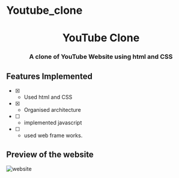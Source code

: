 # Youtube_clone
<h1 align="center">
YouTube Clone
</h1>
<h3 align="center">
A clone of YouTube Website using html and CSS
</h3>



## Features Implemented
- [x] - Used html and CSS
- [x] - Organised architecture 
- [ ] - implemented javascript
- [ ] - used web frame works. 
      
## Preview of the website
![website](https://github.com/AyushKaushik07/Youtube_clone/assets/142044281/744af0bd-50f3-47db-8a40-4ac72503c8dd)

